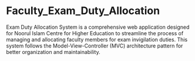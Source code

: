 # Faculty_Exam_Duty_Allocation
Exam Duty Allocation System is a comprehensive web application designed for Noorul Islam Centre for Higher Education to streamline the process of managing and allocating faculty members for exam invigilation duties. This system follows the Model-View-Controller (MVC) architecture pattern for better organization and maintainability.
